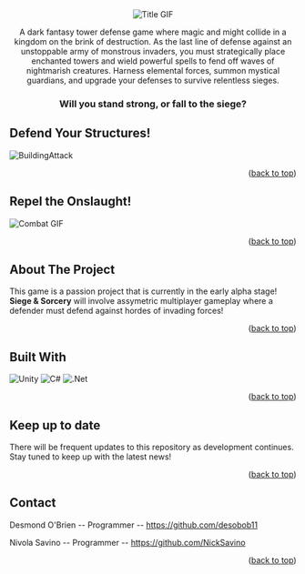 
<a id="readme-top"></a>





<br />
<div align="center">
  <a href="https://github.com/NickSavino/SiegeAndSorcery">
  </a>
  


![Title GIF](https://github.com/user-attachments/assets/afd1cb5b-125f-48f6-a3c5-f851bc71d018)




  <p align="center">
A dark fantasy tower defense game where magic and might collide in a kingdom on the brink of destruction. As the last line of defense against an unstoppable army of monstrous invaders, you must strategically place enchanted towers and wield powerful spells to fend off waves of nightmarish creatures. Harness elemental forces, summon mystical guardians, and upgrade your defenses to survive relentless sieges. 
  
### **Will you stand strong, or fall to the siege?**
  </p>
</div>

## Defend Your Structures!

![BuildingAttack](https://github.com/user-attachments/assets/9c99a505-bb3f-4046-ab1f-c9c0bca2cc46)
<p align="right">(<a href="#readme-top">back to top</a>)</p>

## Repel the Onslaught!
![Combat GIF](https://github.com/user-attachments/assets/71d0239b-b131-460e-8a3a-fca959d2bfb0)

<p align="right">(<a href="#readme-top">back to top</a>)</p>


## About The Project

This game is a passion project that is currently in the early alpha stage! **Siege & Sorcery** will involve assymetric multiplayer
gameplay where a defender must defend against hordes of invading forces!
<p align="right">(<a href="#readme-top">back to top</a>)</p>

## Built With

![Unity](https://img.shields.io/badge/unity-%23000000.svg?style=for-the-badge&logo=unity&logoColor=white)
![C#](https://img.shields.io/badge/c%23-%23239120.svg?style=for-the-badge&logo=csharp&logoColor=white)
![.Net](https://img.shields.io/badge/.NET-5C2D91?style=for-the-badge&logo=.net&logoColor=white)
<p align="right">(<a href="#readme-top">back to top</a>)</p>


## Keep up to date
There will be frequent updates to this repository as development continues. Stay tuned to keep up with the latest news!
<p align="right">(<a href="#readme-top">back to top</a>)</p>


## Contact

Desmond O'Brien -- Programmer -- https://github.com/desobob11

Nivola Savino -- Programmer -- https://github.com/NickSavino


<p align="right">(<a href="#readme-top">back to top</a>)</p>

